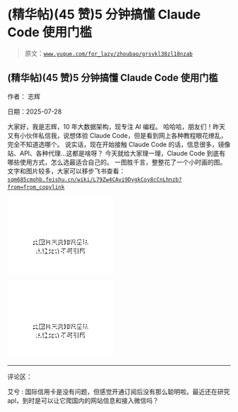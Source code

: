 # (精华帖)(45 赞)5 分钟搞懂 Claude Code 使用门槛

> 原文：[`www.yuque.com/for_lazy/zhoubao/grsvkl38zl18nzab`](https://www.yuque.com/for_lazy/zhoubao/grsvkl38zl18nzab)

## (精华帖)(45 赞)5 分钟搞懂 Claude Code 使用门槛

作者： 志辉

日期：2025-07-28

大家好，我是志辉，10 年大数据架构，现专注 AI 编程。 哈哈哈，朋友们！昨天又有小伙伴私信我，说想体验 Claude
Code，但是看到网上各种教程眼花缭乱，完全不知道选哪个。 说实话，现在开始接触 Claude Code
的话，信息很多，镜像站、API、各种代理...这都是啥呀？ 今天就给大家理一理，Claude Code 到底有哪些使用方式，怎么选最适合自己的。
一图胜千言，整整花了一个小时画的图。 文字和图片较多，大家可以移步飞书查看： [`sqm685cmohb.feishu.cn/wiki/L79Zw4CAvi9DygkCoy8cCnLhnzb?from=from_copylink`](https://sqm685cmohb.feishu.cn/wiki/L79Zw4CAvi9DygkCoy8cCnLhnzb?from=from_copylink)

![](img/0d0e15eb1bcfff44c9dab529b28a1feb.png "None")

![](img/355db91c4d4bf7544f0fb627fd284232.png "None")

* * *

评论区：

艾兮 : 国际信用卡是没有问题，但感觉开通订阅后没有那么聪明啦。最近还在研究 apl，到时是可以让它爬国内的网站信息和接入微信吗？